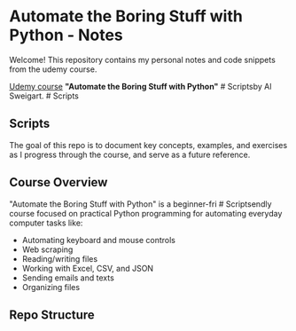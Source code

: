# Automate the Boring Stuff with Python - Notes

Welcome! 
This repository contains my personal notes and code snippets from the udemy course.

[Udemy course](https://www.udemy.com/course/automate/) **"Automate the Boring Stuff with Python"**  # Scriptsby Al Sweigart. # Scripts

## Scripts

The goal of this repo is to document key concepts, examples, and exercises as I progress through the course, and serve as a future reference.

## Course Overview

"Automate the Boring Stuff with Python" is a beginner-fri # Scriptsendly course focused on practical Python programming for automating everyday computer tasks like:

- Automating keyboard and mouse controls
- Web scraping
- Reading/writing files
- Working with Excel, CSV, and JSON
- Sending emails and texts
- Organizing files

## Repo Structure
